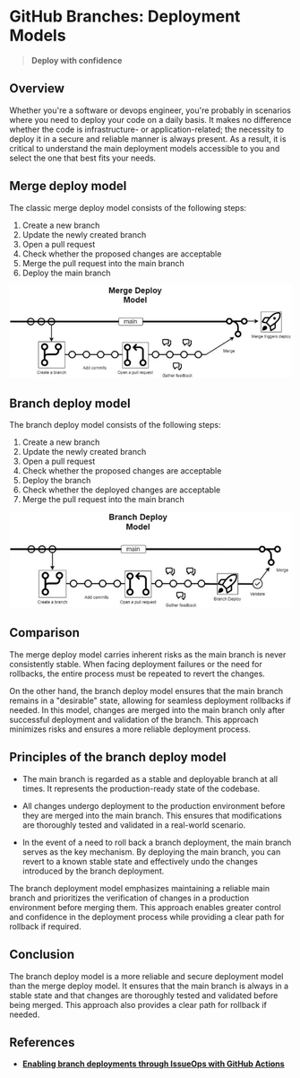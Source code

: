 # GitHub Branches: Deployment Models

> **Deploy with confidence**

## Overview

Whether you're a software or devops engineer, you're probably in scenarios where you need to deploy your code on a daily basis. It makes no difference whether the code is infrastructure- or application-related; the necessity to deploy it in a secure and reliable manner is always present. As a result, it is critical to understand the main deployment models accessible to you and select the one that best fits your needs.

## Merge deploy model

The classic merge deploy model consists of the following steps:

1. Create a new branch
2. Update the newly created branch
3. Open a pull request
4. Check whether the proposed changes are acceptable
5. Merge the pull request into the main branch
6. Deploy the main branch

![merge-deploy-model](/assets/images/branches/merge-deploy-model.jpeg)

## Branch deploy model

The branch deploy model consists of the following steps:

1. Create a new branch
2. Update the newly created branch
3. Open a pull request
4. Check whether the proposed changes are acceptable
5. Deploy the branch
6. Check whether the deployed changes are acceptable
7. Merge the pull request into the main branch

![branch-deploy-model](/assets/images/branches/branch-deploy-model.jpeg)

## Comparison

The merge deploy model carries inherent risks as the main branch is never consistently stable. When facing deployment failures or the need for rollbacks, the entire process must be repeated to revert the changes.

On the other hand, the branch deploy model ensures that the main branch remains in a "desirable" state, allowing for seamless deployment rollbacks if needed. In this model, changes are merged into the main branch only after successful deployment and validation of the branch. This approach minimizes risks and ensures a more reliable deployment process.

## Principles of the branch deploy model

- The main branch is regarded as a stable and deployable branch at all times. It represents the production-ready state of the codebase.

- All changes undergo deployment to the production environment before they are merged into the main branch. This ensures that modifications are thoroughly tested and validated in a real-world scenario.

- In the event of a need to roll back a branch deployment, the main branch serves as the key mechanism. By deploying the main branch, you can revert to a known stable state and effectively undo the changes introduced by the branch deployment.

The branch deployment model emphasizes maintaining a reliable main branch and prioritizes the verification of changes in a production environment before merging them. This approach enables greater control and confidence in the deployment process while providing a clear path for rollback if required.

## Conclusion

The branch deploy model is a more reliable and secure deployment model than the merge deploy model. It ensures that the main branch is always in a stable state and that changes are thoroughly tested and validated before being merged. This approach also provides a clear path for rollback if needed.

## References

- [**Enabling branch deployments through IssueOps with GitHub Actions**](https://github.blog/2023-02-02-enabling-branch-deployments-through-issueops-with-github-actions/)
